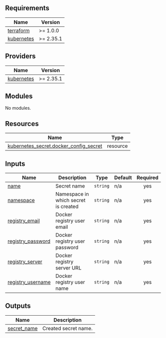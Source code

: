 <!-- BEGIN_TF_DOCS -->
## Requirements

| Name | Version |
|------|---------|
| <a name="requirement_terraform"></a> [terraform](#requirement\_terraform) | >= 1.0.0 |
| <a name="requirement_kubernetes"></a> [kubernetes](#requirement\_kubernetes) | >= 2.35.1 |

## Providers

| Name | Version |
|------|---------|
| <a name="provider_kubernetes"></a> [kubernetes](#provider\_kubernetes) | >= 2.35.1 |

## Modules

No modules.

## Resources

| Name | Type |
|------|------|
| [kubernetes_secret.docker_config_secret](https://registry.terraform.io/providers/hashicorp/kubernetes/latest/docs/resources/secret) | resource |

## Inputs

| Name | Description | Type | Default | Required |
|------|-------------|------|---------|:--------:|
| <a name="input_name"></a> [name](#input\_name) | Secret name | `string` | n/a | yes |
| <a name="input_namespace"></a> [namespace](#input\_namespace) | Namespace in which secret is created | `string` | n/a | yes |
| <a name="input_registry_email"></a> [registry\_email](#input\_registry\_email) | Docker registry user email | `string` | n/a | yes |
| <a name="input_registry_password"></a> [registry\_password](#input\_registry\_password) | Docker registry user password | `string` | n/a | yes |
| <a name="input_registry_server"></a> [registry\_server](#input\_registry\_server) | Docker registry server URL | `string` | n/a | yes |
| <a name="input_registry_username"></a> [registry\_username](#input\_registry\_username) | Docker registry user name | `string` | n/a | yes |

## Outputs

| Name | Description |
|------|-------------|
| <a name="output_secret_name"></a> [secret\_name](#output\_secret\_name) | Created secret name. |
<!-- END_TF_DOCS -->